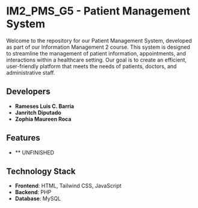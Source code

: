 # IM2_PMS_G5 - Patient Management System

Welcome to the repository for our Patient Management System, developed as part of our Information Management 2 course. This system is designed to streamline the management of patient information, appointments, and interactions within a healthcare setting. Our goal is to create an efficient, user-friendly platform that meets the needs of patients, doctors, and administrative staff.

## Developers
- **Rameses Luis C. Barria**
- **Janritch Diputado**
- **Zophia Maureen Roca**

## Features

- ** UNFINISHED

## Technology Stack
- **Frontend**: HTML, Tailwind CSS, JavaScript
- **Backend**: PHP
- **Database**: MySQL

